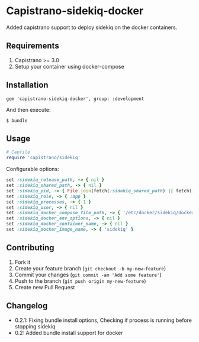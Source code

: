 # Capistrano-sidekiq-docker

Added capistrano support to deploy sidekiq on the docker containers.

## Requirements

1. Capistrano >= 3.0
2. Setup your container using docker-compose

## Installation

    gem 'capistrano-sidekiq-docker', group: :development

And then execute:

    $ bundle


## Usage
```ruby
# Capfile
require 'capistrano/sidekiq'
```


Configurable options:

```ruby
set :sidekiq_release_path, -> { nil }
set :sidekiq_shared_path, -> { nil }
set :sidekiq_pid, -> { File.join(fetch(:sidekiq_shared_path) || fetch(:shared_path), 'tmp', 'pids', 'sidekiq.pid') }
set :sidekiq_role, -> { :app }
set :sidekiq_processes, -> { 1 }
set :sidekiq_user, -> { nil }
set :sidekiq_docker_compose_file_path, -> { '/etc/docker/sidekiq/docker-compose.yml' }
set :sidekiq_docker_env_options, -> { nil }
set :sidekiq_docker_container_name, -> { nil }
set :sidekiq_docker_image_name, -> { 'sidekiq' }
```

## Contributing

1. Fork it
2. Create your feature branch (`git checkout -b my-new-feature`)
3. Commit your changes (`git commit -am 'Add some feature'`)
4. Push to the branch (`git push origin my-new-feature`)
5. Create new Pull Request

## Changelog

* 0.2.1: Fixing bundle install options, Checking if process is running before stopping sidekiq
* 0.2: Added bundle install support for docker
